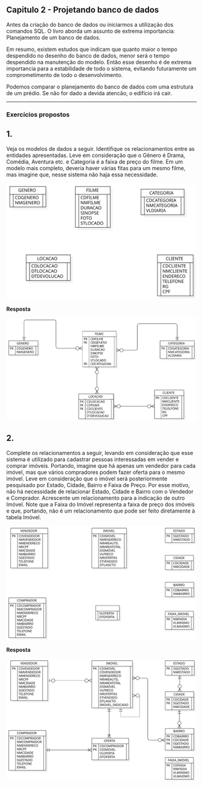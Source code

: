 ## Capitulo 2 - Projetando banco de dados

Antes da criação do banco de dados ou iniciarmos a utilização dos comandos SQL. O livro aborda um assunto de extrema importancia: Planejamento de um banco de dados.

Em resumo, existem estudos que indicam que quanto maior o tempo despendido no desenho do banco de dados, menor será o tempo despendido na manutenção do modelo. Então esse desenho é de extrema importancia para a estabilidade de todo o sistema, evitando futuramente um comprometimento de todo o desenvolvimento.

Podemos comparar o planejamento do banco de dados com uma estrutura de um prédio. Se não for dado a devida atencão, o edifício irá cair.

------

### Exercícios propostos

## 1.
Veja os modelos de dados a seguir. Identifique os relacionamentos entre as entidades apresentadas. Leve em consideração que o Gênero é Drama, Comédia, Aventura etc. e Categoria é a faixa de preço do filme. Em um modelo mais completo, deveria haver várias fitas para um mesmo filme, mas imagine que, nesse sistema não haja essa necessidade.
   
![Pergunta Exercicio 1](../assets/imgs/cap2/Exe1Pergunta.svg)

**Resposta**

![Resposta do Exercicio 1](../assets/imgs/cap2/Exe1Resposta.svg)

## 2. 
Complete os relacionamentos a seguir, levando em consideração que esse sistema é utilizado para cadastrar pessoas interessadas em vender e comprar imóveis. Portando, imagine que há apenas um vendedor para cada imóvel, mas que vários compradores podem fazer oferta para o mesmo imóvel. Leve em consideração que o imóvel será posteriormente pesquisado por Estado, Cidade, Bairro e Faixa de Preço. Por esse motivo, não há necessidade de relacionar Estado, Cidade e Bairro com o Vendedor e Comprador. Acrescente um relacionamento para a indicação de outro Imóvel. Note que a Faixa do Imóvel representa a faixa de preço dos imóveis e que, portando, não é um relacionamento que pode ser feito diretamente à tabela Imóvel.

![Pergunta do Exercicio 2](../assets/imgs/cap2/Exe2Pergunta.svg)

**Resposta**

![Resposta do Exercicio 1](../assets/imgs/cap2/Exe2Resposta.svg)